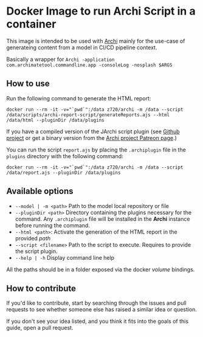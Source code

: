 # Docker Image to run Archi Script in a container

This image is intended to be used with [Archi](https://www.archimatetool.com) mainly for the use-case of generateing content from a model in CI/CD pipeline context.

Basically a wrapper for `Archi -application com.archimatetool.commandline.app -consoleLog -nosplash $ARGS`

## How to use

Run the following command to generate the HTML report:

```shell
docker run --rm -it -v="`pwd`":/data z720/archi -m /data --script /data/scripts/archi-report-script/generateReports.ajs --html /data/html --pluginDir /data/plugins
```

If you have a compiled version of the JArchi script plugin (see [Github project](https://github.com/archimatetool/archi-scripting-plugin) or get a binary version from the [Archi project Patreon page](https://www.patreon.com/architool/posts?filters[tag]=jArchi).)

You can run the script `report.ajs` by placing the `.archiplugin` file in the `plugins` directory with the following command:

```shell
docker run --rm -it -v="`pwd`":/data z720/archi -m /data --script /data/report.ajs --pluginDir /data/plugins
```

## Available options

- `--model | -m <path>` Path to the model local repository or file
- `--pluginDir <path>` Directory containing the plugins necessary for the command. Any `.archiplugin` file will be installed in the **Archi** instance before running the command. 
- `--html <path>`: Activate the generation of the HTML report in the provided *path*
- `--script <filename>` Path to the script to execute. Requires to provide the script plugin.
- `--help | -h` Display command line help

All the paths should be in a folder exposed via the docker *volume* bindings.

## How to contribute

If you'd like to contribute, start by searching through the issues and pull requests to see whether someone else has raised a similar idea or question.

If you don't see your idea listed, and you think it fits into the goals of this guide, open a pull request.
